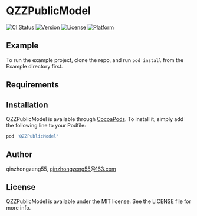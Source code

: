 # QZZPublicModel

[![CI Status](https://img.shields.io/travis/qinzhongzeng55/QZZPublicModel.svg?style=flat)](https://travis-ci.org/qinzhongzeng55/QZZPublicModel)
[![Version](https://img.shields.io/cocoapods/v/QZZPublicModel.svg?style=flat)](https://cocoapods.org/pods/QZZPublicModel)
[![License](https://img.shields.io/cocoapods/l/QZZPublicModel.svg?style=flat)](https://cocoapods.org/pods/QZZPublicModel)
[![Platform](https://img.shields.io/cocoapods/p/QZZPublicModel.svg?style=flat)](https://cocoapods.org/pods/QZZPublicModel)

## Example

To run the example project, clone the repo, and run `pod install` from the Example directory first.

## Requirements

## Installation

QZZPublicModel is available through [CocoaPods](https://cocoapods.org). To install
it, simply add the following line to your Podfile:

```ruby
pod 'QZZPublicModel'
```

## Author

qinzhongzeng55, qinzhongzeng55@163.com

## License

QZZPublicModel is available under the MIT license. See the LICENSE file for more info.
